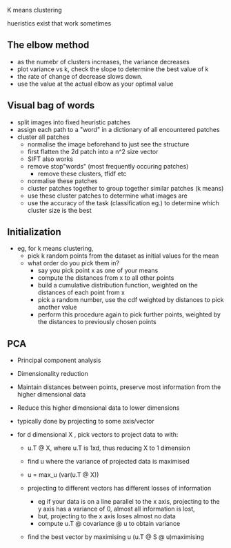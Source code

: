 K means clustering


hueristics exist that work sometimes
## The elbow method
- as the numebr of clusters increases, the variance decreases
- plot variance vs k, check the slope to determine the best value of k
- the rate of change of decrease slows down. 
- use the value at the actual elbow as your optimal value

## Visual bag of words
- split images into fixed heuristic patches
- assign each path to a "word" in a dictionary of all encountered patches
- cluster all patches
    - normalise the image beforehand to just see the structure
    - first flatten the 2d patch into a n^2 size vector
    - SIFT also works
    - remove stop"words" (most frequently occuring patches)
        - remove these clusters, tfidf etc
    - normalise these patches
    - cluster patches together to group together similar patches (k means)
    - use these cluster patches to determine what images are
    - use the accuracy of the task  (classification eg.) to determine which cluster size is the best

## Initialization
- eg, for k means clustering, 
    - pick k random points from the dataset as initial values for the mean
    - what order do you pick them in?
        - say you pick point x as one of your means
        - compute the distances from x to all other points
        - build a cumulative distribution function, weighted on the distances of each point from x
        - pick a random number, use the cdf weighted by distances to pick another value
        - perform this procedure again to pick further points, weighted by the distances to previously chosen points

## PCA
- Principal component analysis
- Dimensionality reduction
- Maintain distances between points, preserve most information from the higher dimensional data
- Reduce this higher dimensional data to lower dimensions

- typically done by projecting to some axis/vector
- for d dimensional X , pick vectors to project data to with:
    - u.T @ X, where u.T is 1xd, thus reducing X to 1 dimension
    - find u where the variance of projected data is maximised
    - u = max_u (var(u.T @ X))
    - projecting to different vectors has different losses of information
        - eg if your data is on a line parallel to the x axis, projecting to the y axis has a variance of 0, almost all information is lost, 
        - but, projecting to the x axis loses almost no data
        - compute u.T @ covariance @ u to obtain variance

    - find the best vector by maximising u (u.T @ S @ u)maximising
